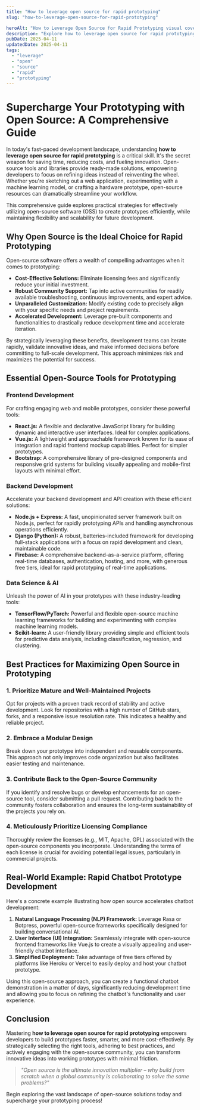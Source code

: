 ```yaml
---
title: "How to leverage open source for rapid prototyping"
slug: "how-to-leverage-open-source-for-rapid-prototyping"

heroAlt: "How to Leverage Open Source for Rapid Prototyping visual cover image"
description: "Explore how to leverage open source for rapid prototyping in this detailed guide, offering insights, strategies, and practical tips to enhance your understanding and application of the topic."
pubDate: 2025-04-11
updatedDate: 2025-04-11
tags:
  - "leverage"
  - "open"
  - "source"
  - "rapid"
  - "prototyping"
---
```


# Supercharge Your Prototyping with Open Source: A Comprehensive Guide

In today's fast-paced development landscape, understanding **how to leverage open source for rapid prototyping** is a critical skill. It's the secret weapon for saving time, reducing costs, and fueling innovation. Open-source tools and libraries provide ready-made solutions, empowering developers to focus on refining ideas instead of reinventing the wheel. Whether you're sketching out a web application, experimenting with a machine learning model, or crafting a hardware prototype, open-source resources can dramatically streamline your workflow.

This comprehensive guide explores practical strategies for effectively utilizing open-source software (OSS) to create prototypes efficiently, while maintaining flexibility and scalability for future development.

## Why Open Source is the Ideal Choice for Rapid Prototyping

Open-source software offers a wealth of compelling advantages when it comes to prototyping:

- **Cost-Effective Solutions:** Eliminate licensing fees and significantly reduce your initial investment.
- **Robust Community Support:** Tap into active communities for readily available troubleshooting, continuous improvements, and expert advice.
- **Unparalleled Customization:** Modify existing code to precisely align with your specific needs and project requirements.
- **Accelerated Development:** Leverage pre-built components and functionalities to drastically reduce development time and accelerate iteration.

By strategically leveraging these benefits, development teams can iterate rapidly, validate innovative ideas, and make informed decisions before committing to full-scale development. This approach minimizes risk and maximizes the potential for success.

## Essential Open-Source Tools for Prototyping

### Frontend Development

For crafting engaging web and mobile prototypes, consider these powerful tools:

- **React.js:** A flexible and declarative JavaScript library for building dynamic and interactive user interfaces. Ideal for complex applications.
- **Vue.js:** A lightweight and approachable framework known for its ease of integration and rapid frontend mockup capabilities. Perfect for simpler prototypes.
- **Bootstrap:** A comprehensive library of pre-designed components and responsive grid systems for building visually appealing and mobile-first layouts with minimal effort.

### Backend Development

Accelerate your backend development and API creation with these efficient solutions:

- **Node.js + Express:** A fast, unopinionated server framework built on Node.js, perfect for rapidly prototyping APIs and handling asynchronous operations efficiently.
- **Django (Python):** A robust, batteries-included framework for developing full-stack applications with a focus on rapid development and clean, maintainable code.
- **Firebase:** A comprehensive backend-as-a-service platform, offering real-time databases, authentication, hosting, and more, with generous free tiers, ideal for rapid prototyping of real-time applications.

### Data Science & AI

Unleash the power of AI in your prototypes with these industry-leading tools:

- **TensorFlow/PyTorch:** Powerful and flexible open-source machine learning frameworks for building and experimenting with complex machine learning models.
- **Scikit-learn:** A user-friendly library providing simple and efficient tools for predictive data analysis, including classification, regression, and clustering.

## Best Practices for Maximizing Open Source in Prototyping

### 1. Prioritize Mature and Well-Maintained Projects

Opt for projects with a proven track record of stability and active development. Look for repositories with a high number of GitHub stars, forks, and a responsive issue resolution rate. This indicates a healthy and reliable project.

### 2. Embrace a Modular Design

Break down your prototype into independent and reusable components. This approach not only improves code organization but also facilitates easier testing and maintenance.

### 3. Contribute Back to the Open-Source Community

If you identify and resolve bugs or develop enhancements for an open-source tool, consider submitting a pull request. Contributing back to the community fosters collaboration and ensures the long-term sustainability of the projects you rely on.

### 4. Meticulously Prioritize Licensing Compliance

Thoroughly review the licenses (e.g., MIT, Apache, GPL) associated with the open-source components you incorporate. Understanding the terms of each license is crucial for avoiding potential legal issues, particularly in commercial projects.

## Real-World Example: Rapid Chatbot Prototype Development

Here's a concrete example illustrating how open source accelerates chatbot development:

1. **Natural Language Processing (NLP) Framework:** Leverage Rasa or Botpress, powerful open-source frameworks specifically designed for building conversational AI.
2. **User Interface (UI) Integration:** Seamlessly integrate with open-source frontend frameworks like Vue.js to create a visually appealing and user-friendly chatbot interface.
3. **Simplified Deployment:** Take advantage of free tiers offered by platforms like Heroku or Vercel to easily deploy and host your chatbot prototype.

Using this open-source approach, you can create a functional chatbot demonstration in a matter of days, significantly reducing development time and allowing you to focus on refining the chatbot's functionality and user experience.

## Conclusion

Mastering **how to leverage open source for rapid prototyping** empowers developers to build prototypes faster, smarter, and more cost-effectively. By strategically selecting the right tools, adhering to best practices, and actively engaging with the open-source community, you can transform innovative ideas into working prototypes with minimal friction.

> _"Open source is the ultimate innovation multiplier – why build from scratch when a global community is collaborating to solve the same problems?"_

Begin exploring the vast landscape of open-source solutions today and supercharge your prototyping process!
